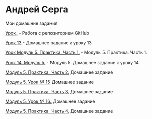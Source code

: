 # Андрей Серга
Мои домашние задания

[Урок_](https://vsk-serga.github.io/lesson_/ "Урок без номера") - Работа с репозиторием GitHub

[Урок 13](https://vsk-serga.github.io/lesson_13/ "Домашнее задание к уроку 13") - Домашнее задание к уроку 13

[Урок Модуль 5. Практика. Часть 1.](https://vsk-serga.github.io/lesson_14/ "Модуль 5. Практика. Часть 1.") - Модуль 5. Практика. Часть 1.

[Урок 14. Модуль 5.](https://vsk-serga.github.io/lesson_14part2/ "Модуль 5. Домашнее задание к уроку 14.") - Модуль 5. Домашнее задание к уроку 14.

[Модуль 5. Практика. Часть 2.](https://vsk-serga.github.io/Module_5_Practice_Part_2/ "Модуль 5. Практика. Часть 2.") Домашнее задание

[Модуль 5. Урок № 15](https://vsk-serga.github.io/Module_5_Lesson_15/ "Модуль 5. Урок № 15") Домашнее задание

[Модуль 5. Практика. Часть 3.](https://vsk-serga.github.io/src/ "Модуль 5. Практика. Часть 3.") Домашнее задание

[Модуль 5. Урок № 16.](https://vsk-serga.github.io/lesson_16/ "Модуль 5. Урок № 16.") Домашнее задание

[Модуль 5. Практика. Часть 4.](https://vsk-serga.github.io/Module_5_Practice_Part_4/ "Модуль 5. Практика. Часть 4.") Домашнее задание
